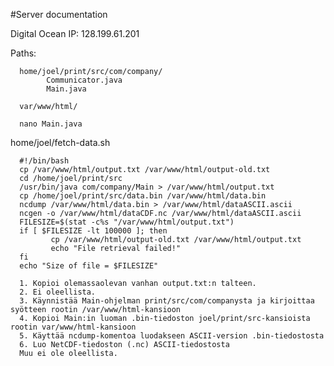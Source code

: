 #Server documentation

Digital Ocean IP: 128.199.61.201

Paths:

      home/joel/print/src/com/company/
            Communicator.java
            Main.java

      var/www/html/

      nano Main.java

home/joel/fetch-data.sh

      #!/bin/bash
      cp /var/www/html/output.txt /var/www/html/output-old.txt
      cd /home/joel/print/src
      /usr/bin/java com/company/Main > /var/www/html/output.txt
      cp /home/joel/print/src/data.bin /var/www/html/data.bin
      ncdump /var/www/html/data.bin > /var/www/html/dataASCII.ascii
      ncgen -o /var/www/html/dataCDF.nc /var/www/html/dataASCII.ascii
      FILESIZE=$(stat -c%s "/var/www/html/output.txt")
      if [ $FILESIZE -lt 100000 ]; then
             cp /var/www/html/output-old.txt /var/www/html/output.txt
             echo "File retrieval failed!"
      fi
      echo "Size of file = $FILESIZE"

      1. Kopioi olemassaolevan vanhan output.txt:n talteen.
      2. Ei oleellista.
      3. Käynnistää Main-ohjelman print/src/com/companysta ja kirjoittaa syötteen rootin /var/www/html-kansioon
      4. Kopioi Main:in luoman .bin-tiedoston joel/print/src-kansioista rootin var/www/html-kansioon
      5. Käyttää ncdump-komentoa luodakseen ASCII-version .bin-tiedostosta
      6. Luo NetCDF-tiedoston (.nc) ASCII-tiedostosta
      Muu ei ole oleellista.

